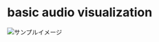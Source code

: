 # basic audio visualization

![サンプルイメージ](https://github.com/tsukasaJapan9/images/blob/master/basic_aviz.jpg)
